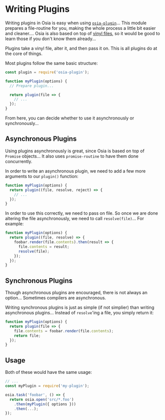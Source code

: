# Writing Plugins
Writing plugins in Osia is easy when using [`osia-plugin`][osia-plugin]...  This module prepares a file-routine for you, making the whole process a little bit easier and cleaner....  Osia is also based on top of [vinyl files][vinyl], so it would be good to learn those if you don't know them already...

Plugins take a vinyl file, alter it, and then pass it on.  This is all plugins do at the core of things.

Most plugins follow the same basic structure:
```javascript
const plugin = require('osia-plugin');

function myPlugin(options) {
  // Prepare plugin...

  return plugin(file => {
    // ...
  });
}
```

From here, you can decide whether to use it asynchronously or synchronously...

## Asynchronous Plugins
Using plugins asynchronously is great, since Osia is based on top of `Promise` objects...  It also uses `promise-routine` to have them done concurrently.

In order to write an asynchronous plugin, we need to add a few more arguments to our `plugin()` function:
```javascript
function myPlugin(options) {
  return plugin((file, resolve, reject) => {
    // ...
  });
}
```
In order to use this correctly, we need to pass on file. So once we are done altering the file asynchronously, we need to call `resolve(file)`...  For example:
```javascript
function myPlugin(options) {
  return plugin((file, resolve) => {
    foobar.render(file.contents).then(result => {
      file.contents = result;
      resolve(file);
    });
  });
}
```

## Synchronous Plugins
Though asynchronous plugins are encouraged, there is not always an option...  Sometimes compilers are asynchronous.

Writing synchronous plugins is just as simple (if not simplier) than writing asynchronous plugins...  Instead of `resolve`'ing a file, you simply return it:
```javascript
function myPlugin(options) {
  return plugin(file => {
    file.contents = foobar.render(file.contents);
    return file;
  });
}
```

## Usage
Both of these would have the same usage:
```javascript
// ...
const myPlugin = require('my-plugin');

osia.task('foobar', () => {
  return osia.open('src/*.foo')
    .then(myPlugin({ options }))
    .then(...);
});
```

 [vinyl]: https://github.com/gulpjs/gulp
 [osia-plugin]: https://github.com/seanc/osia-plugin
